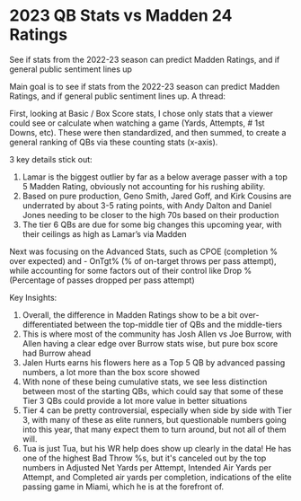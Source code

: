# 2023 QB Stats vs Madden 24 Ratings
See if stats from the 2022-23 season can predict Madden Ratings, and if general public sentiment lines up

Main goal is to see if stats from the 2022-23 season can predict Madden Ratings, and if general public sentiment lines up. A thread:

First, looking at Basic / Box Score stats, I chose only stats that a viewer could see or calculate when watching a game (Yards, Attempts, # 1st Downs, etc). These were then standardized, and then summed, to create a general ranking of QBs via these counting stats (x-axis). 

3 key details stick out: 
1. Lamar is the biggest outlier by far as a below average passer with a top 5 Madden Rating, obviously not accounting for his rushing ability. 
2. Based on pure production, Geno Smith, Jared Goff, and Kirk Cousins are underrated by about 3-5 rating points, with Andy Dalton and Daniel Jones needing to be closer to the high 70s based on their production 
3. The tier 6 QBs are due for some big changes this upcoming year, with their ceilings as high as Lamar’s via Madden


Next was focusing on the Advanced Stats, such as CPOE (completion % over expected) and - OnTgt% (% of on-target throws per pass attempt), while accounting for some factors out of their control like Drop % (Percentage of passes dropped per pass attempt) 

Key Insights:
1. Overall, the difference in Madden Ratings show to be a bit over-differentiated between the top-middle tier of QBs and the middle-tiers
2. This is where most of the community has Josh Allen vs Joe Burrow, with Allen having a clear edge over Burrow stats wise, but pure box score had Burrow ahead
3. Jalen Hurts earns his flowers here as a Top 5 QB by advanced passing numbers, a lot more than the box score showed
4. With none of these being cumulative stats, we see less distinction between most of the starting QBs, which could say that some of these Tier 3 QBs could provide a lot more value in better situations
5. Tier 4 can be pretty controversial, especially when side by side with Tier 3, with many of these as elite runners, but questionable numbers going into this year, that many expect them to turn around, but not all of them will.
6. Tua is just Tua, but his WR help does show up clearly in the data! He has one of the highest Bad Throw %s, but it's canceled out by the top numbers in Adjusted Net Yards per Attempt, Intended Air Yards per Attempt, and Completed air yards per completion, indications of the elite passing game in Miami, which he is at the forefront of.
